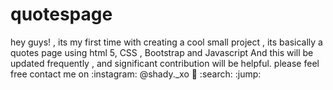 # quotespage
hey guys! , its my first time with creating a cool small project , its basically a quotes page using html 5, CSS , Bootstrap and Javascript
And this will  be updated frequently , and significant contribution will be helpful.
please feel free contact me on :instagram: @shady._xo
:pizza: :search: :jump: 
